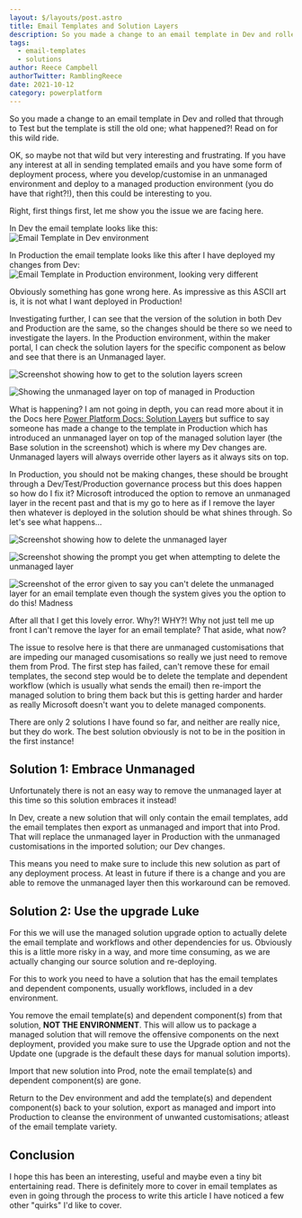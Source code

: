 ```yaml
---
layout: $/layouts/post.astro
title: Email Templates and Solution Layers
description: So you made a change to an email template in Dev and rolled that through to Test but the template is still the old one; what happened?! Read on for this wild ride.
tags:
  - email-templates
  - solutions
author: Reece Campbell
authorTwitter: RamblingReece
date: 2021-10-12
category: powerplatform
---
```


So you made a change to an email template in Dev and rolled that through to Test but the template is still the old one; what happened?! Read on for this wild ride.

OK, so maybe not that wild but very interesting and frustrating. If you have any interest at all in sending templated emails and you have some form of deployment process, where you develop/customise in an unmanaged environment and deploy to a managed production environment (you do have that right?!), then this could be interesting to you.

Right, first things first, let me show you the issue we are facing here.

In Dev the email template looks like this:
![Email Template in Dev environment](/assets/images/2021/email-templates/dev-template.png)

In Production the email template looks like this after I have deployed my changes from Dev:
![Email Template in Production environment, looking very different](/assets/images/2021/email-templates/prod-template-before.png)

Obviously something has gone wrong here. As impressive as this ASCII art is, it is not what I want deployed in Production!

Investigating further, I can see that the version of the solution in both Dev and Production are the same, so the changes should be there so we need to investigate the layers. In the Production environment, within the maker portal, I can check the solution layers for the specific component as below and see that there is an Unmanaged layer.

![Screenshot showing how to get to the solution layers screen](/assets/images/2021/email-templates/prod-solution-layers-menu.png)

![Showing the unmanaged layer on top of managed in Production](/assets/images/2021/email-templates/prod-template-layers-before.png)

What is happening? I am not going in depth, you can read more about it in the Docs here [Power Platform Docs: Solution Layers](https://docs.microsoft.com/en-us/power-platform/alm/solution-layers-alm) but suffice to say someone has made a change to the template in Production which has introduced an unmanaged layer on top of the managed solution layer (the Base solution in the screenshot) which is where my Dev changes are. Unmanaged layers will always override other layers as it always sits on top.

In Production, you should not be making changes, these should be brought through a Dev/Test/Production governance process but this does happen so how do I fix it? Microsoft introduced the option to remove an unmanaged layer in the recent past and that is my go to here as if I remove the layer then whatever is deployed in the solution should be what shines through. So let's see what happens...

![Screenshot showing how to delete the unmanaged layer](/assets/images/2021/email-templates/prod-solution-layers-remove.png)

![Screenshot showing the prompt you get when attempting to delete the unmanaged layer](/assets/images/2021/email-templates/prod-solution-layers-remove-prompt.png)

![Screenshot of the error given to say you can't delete the unmanaged layer for an email template even though the system gives you the option to do this! Madness](/assets/images/2021/email-templates/prod-solution-layers-error.png)

After all that I get this lovely error. Why?! WHY?! Why not just tell me up front I can't remove the layer for an email template? That aside, what now?

The issue to resolve here is that there are unmanaged customisations that are impeding our managed cusomisations so really we just need to remove them from Prod. The first step has failed, can't remove these for email templates, the second step would be to delete the template and dependent workflow (which is usually what sends the email) then re-import the managed solution to bring them back but this is getting harder and harder as really Microsoft doesn't want you to delete managed components.

There are only 2 solutions I have found so far, and neither are really nice, but they do work. The best solution obviously is not to be in the position in the first instance!

## Solution 1: Embrace Unmanaged

Unfortunately there is not an easy way to remove the unmanaged layer at this time so this solution embraces it instead!

In Dev, create a new solution that will only contain the email templates, add the email templates then export as unmanaged and import that into Prod. That will replace the unmanaged layer in Production with the unmanaged customisations in the imported solution; our Dev changes.

This means you need to make sure to include this new solution as part of any deployment process. At least in future if there is a change and you are able to remove the unmanaged layer then this workaround can be removed.

## Solution 2: Use the upgrade Luke

For this we will use the managed solution upgrade option to actually delete the email template and workflows and other dependencies for us. Obviously this is a little more risky in a way, and more time consuming, as we are actually changing our source solution and re-deploying.

For this to work you need to have a solution that has the email templates and dependent components, usually workflows, included in a dev environment.

You remove the email template(s) and dependent component(s) from that solution, **NOT THE ENVIRONMENT**. This will allow us to package a managed solution that will remove the offensive components on the next deployment, provided you make sure to use the Upgrade option and not the Update one (upgrade is the default these days for manual solution imports).

Import that new solution into Prod, note the email template(s) and dependent component(s) are gone.

Return to the Dev environment and add the template(s) and dependent component(s) back to your solution, export as managed and import into Production to cleanse the environment of unwanted customisations; atleast of the email template variety.

## Conclusion

I hope this has been an interesting, useful and maybe even a tiny bit entertaining read. There is definitely more to cover in email templates as even in going through the process to write this article I have noticed a few other "quirks" I'd like to cover.
